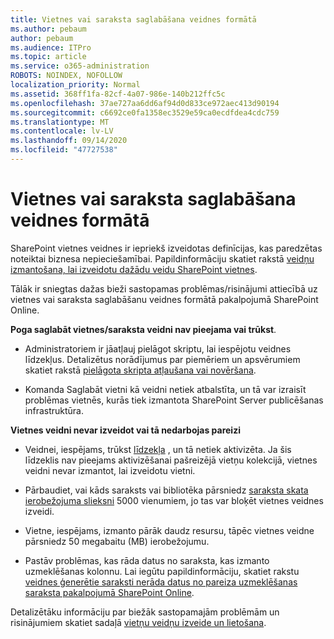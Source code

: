 ```yaml
---
title: Vietnes vai saraksta saglabāšana veidnes formātā
ms.author: pebaum
author: pebaum
ms.audience: ITPro
ms.topic: article
ms.service: o365-administration
ROBOTS: NOINDEX, NOFOLLOW
localization_priority: Normal
ms.assetid: 368ff1fa-82cf-4a07-986e-140b212ffc5c
ms.openlocfilehash: 37ae727aa6dd6af94d0d833ce972aec413d90194
ms.sourcegitcommit: c6692ce0fa1358ec3529e59ca0ecdfdea4cdc759
ms.translationtype: MT
ms.contentlocale: lv-LV
ms.lasthandoff: 09/14/2020
ms.locfileid: "47727538"
---
```

# <a name="save-site-or-list-as-a-template"></a>Vietnes vai saraksta saglabāšana veidnes formātā

SharePoint vietnes veidnes ir iepriekš izveidotas definīcijas, kas paredzētas noteiktai biznesa nepieciešamībai. Papildinformāciju skatiet rakstā [veidņu izmantošana, lai izveidotu dažādu veidu SharePoint vietnes](https://support.office.com/article/using-templates-to-create-different-kinds-of-sharepoint-sites-449eccec-ff99-4cf3-b62e-dcfee37e8da4).

Tālāk ir sniegtas dažas bieži sastopamas problēmas/risinājumi attiecībā uz vietnes vai saraksta saglabāšanu veidnes formātā pakalpojumā SharePoint Online.

**Poga saglabāt vietnes/saraksta veidni nav pieejama vai trūkst**. 

- Administratoriem ir jāatļauj pielāgot skriptu, lai iespējotu veidnes līdzekļus. Detalizētus norādījumus par piemēriem un apsvērumiem skatiet rakstā [pielāgota skripta atļaušana vai novēršana](https://docs.microsoft.com/sharepoint/allow-or-prevent-custom-script).


- Komanda Saglabāt vietni kā veidni netiek atbalstīta, un tā var izraisīt problēmas vietnēs, kurās tiek izmantota SharePoint Server publicēšanas infrastruktūra.


**Vietnes veidni nevar izveidot vai tā nedarbojas pareizi**

- Veidnei, iespējams, trūkst [līdzekļa](https://social.technet.microsoft.com/wiki/contents/articles/14423.sharepoint-2013-existing-features-guid.aspx) , un tā netiek aktivizēta. Ja šis līdzeklis nav pieejams aktivizēšanai pašreizējā vietņu kolekcijā, vietnes veidni nevar izmantot, lai izveidotu vietni.


- Pārbaudiet, vai kāds saraksts vai bibliotēka pārsniedz [saraksta skata ierobežojuma slieksni](https://support.office.com/article/Manage-large-lists-and-libraries-in-SharePoint-B8588DAE-9387-48C2-9248-C24122F07C59) 5000 vienumiem, jo tas var bloķēt vietnes veidnes izveidi.


- Vietne, iespējams, izmanto pārāk daudz resursu, tāpēc vietnes veidne pārsniedz 50 megabaitu (MB) ierobežojumu.


- Pastāv problēmas, kas rāda datus no saraksta, kas izmanto uzmeklēšanas kolonnu. Lai iegūtu papildinformāciju, skatiet rakstu [veidnes ģenerētie saraksti nerāda datus no pareiza uzmeklēšanas saraksta pakalpojumā SharePoint Online](https://docs.microsoft.com/sharepoint/support/lists-and-libraries/template-generated-list-incorrect-data).


Detalizētāku informāciju par biežāk sastopamajām problēmām un risinājumiem skatiet sadaļā [vietņu veidņu izveide un lietošana](https://support.office.com/article/Create-and-use-site-templates-60371B0F-00E0-4C49-A844-34759EBDD989).

